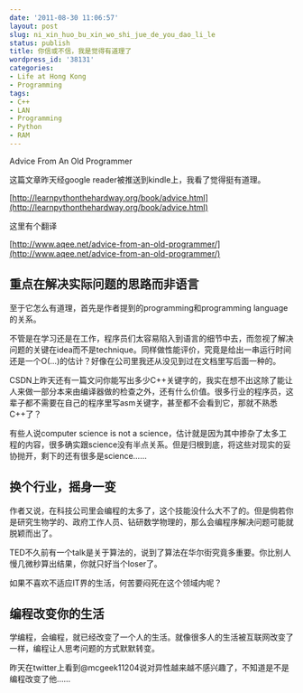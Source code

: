 ```yaml
---
date: '2011-08-30 11:06:57'
layout: post
slug: ni_xin_huo_bu_xin_wo_shi_jue_de_you_dao_li_le
status: publish
title: 你信或不信，我是觉得有道理了
wordpress_id: '38131'
categories:
- Life at Hong Kong
- Programming
tags:
- C++
- LAN
- Programming
- Python
- RAM
---
```


Advice From An Old Programmer

这篇文章昨天经google reader被推送到kindle上，我看了觉得挺有道理。

[http://learnpythonthehardway.org/book/advice.html](http://learnpythonthehardway.org/book/advice.html)

这里有个翻译

[http://www.aqee.net/advice-from-an-old-programmer/](http://www.aqee.net/advice-from-an-old-programmer/)

## 重点在解决实际问题的思路而非语言

至于它怎么有道理，首先是作者提到的programming和programming language的关系。

不管是在学习还是在工作，程序员们太容易陷入到语言的细节中去，而忽视了解决问题的关键在idea而不是technique。同样做性能评价，究竟是给出一串运行时间还是一个O(…)的估计？好像在公司里我还从没见到过在文档里写后面一种的。

CSDN上昨天还有一篇文问你能写出多少C++关键字的，我实在想不出这除了能让人来做一部分本来由编译器做的检查之外，还有什么价值。很多行业的程序员，这辈子都不需要在自己的程序里写asm关键字，甚至都不会看到它，那就不熟悉C++了？

有些人说computer science is not a science，估计就是因为其中掺杂了太多工程的内容，很多确实跟science没有半点关系。但是归根到底，将这些对现实的妥协抛开，剩下的还有很多是science……

## 换个行业，摇身一变

作者又说，在科技公司里会编程的太多了，这个技能没什么大不了的。但是倘若你是研究生物学的、政府工作人员、钻研数学物理的，那么会编程序解决问题可能就脱颖而出了。

TED不久前有一个talk是关于算法的，说到了算法在华尔街究竟多重要。你比别人慢几微秒算出结果，你就只好当个loser了。

如果不喜欢不适应IT界的生活，何苦要闷死在这个领域内呢？

## 编程改变你的生活

学编程，会编程，就已经改变了一个人的生活。就像很多人的生活被互联网改变了一样，编程让人思考问题的方式默默转变。

昨天在twitter上看到@mcgeek11204说对异性越来越不感兴趣了，不知道是不是编程改变了他……
